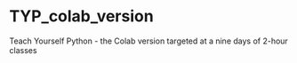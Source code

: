 # TYP_colab_version
Teach Yourself Python - the Colab version targeted at a nine days of 2-hour classes
